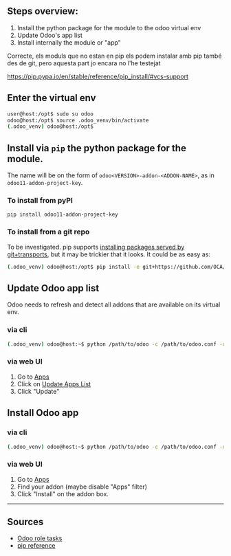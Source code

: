 ## Steps overview:

1. Install the python package for the module to the odoo virtual env
2. Update Odoo's app list
3. Install internally the module or "app"

Correcte, els moduls que no estan en pip els podem instalar amb pip també des de git, pero aquesta part jo encara no l'he testejat

https://pip.pypa.io/en/stable/reference/pip_install/#vcs-support

## Enter the virtual env

```sh
user@host:/opt$ sudo su odoo
odoo@host:/opt$ source .odoo_venv/bin/activate
(.odoo_venv) odoo@host:/opt$ 
```


## Install via `pip` the python package for the module.  
The name will be on the form of `odoo<VERSION>-addon-<ADDON-NAME>`, as in `odoo11-addon-project-key`.

### To install from pyPI

```
pip install odoo11-addon-project-key
```

### To install from a git repo

To be investigated. pip supports [installing packages served by git+transports](https://pip.pypa.io/en/stable/reference/pip_install/#vcs-support), but it may be trickier that it looks. It could be as easy as:

```sh
(.odoo_venv) odoo@host:/opt$ pip install -e git+https://github.com/OCA/project.git/#egg=project_key&subdirectory=/project_key

```

## Update Odoo app list

Odoo needs to refresh and detect all addons that are available on its virtual env.

### via cli
```sh
(.odoo_venv) odoo@host:~$ python /path/to/odoo -c /path/to/odoo.conf -d "odoo_db_name" --update all --stop-after-init --without-demo=all
```

### via web UI

1. Go to [Apps](https://your-odoo-site.org/web#view_type=kanban&model=ir.module.module)
2. Click on [Update Apps List](https://your-odoo-site.org/web#menu_id=48&action=35)
3. Click "Update"

## Install Odoo app

### via cli


```sh
(.odoo_venv) odoo@host:~$ python /path/to/odoo -c /path/to/odoo.conf -d "odoo_db_name" --init "project-key" --stop-after-init --without-demo=all
```

### via web UI

1. Go to [Apps](https://your-odoo-site.org/web#view_type=kanban&model=ir.module.module)
2. Find your addon (maybe disable "Apps" filter)
3. Click "Install" on the addon box.


---

## Sources

* [Odoo role tasks](https://github.com/coopdevs/odoo-role/blob/master/tasks/community-modules.yml)
* [pip reference](https://pip.pypa.io/en/stable/reference/pip_install/#vcs-support)